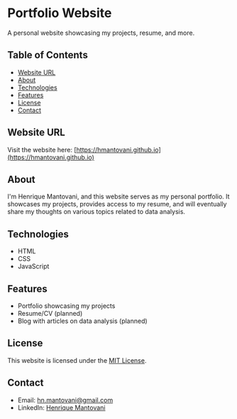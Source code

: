 # Portfolio Website

A personal website showcasing my projects, resume, and more.

## Table of Contents

- [Website URL](#website-url)
- [About](#about)
- [Technologies](#technologies)
- [Features](#features)
- [License](#license)
- [Contact](#contact)

## Website URL

Visit the website here: [https://hmantovani.github.io](https://hmantovani.github.io)

## About

I'm Henrique Mantovani, and this website serves as my personal portfolio. It showcases my projects, provides access to my resume, and will eventually share my thoughts on various topics related to data analysis.

## Technologies

- HTML
- CSS
- JavaScript

## Features

- Portfolio showcasing my projects
- Resume/CV (planned)
- Blog with articles on data analysis (planned)

## License

This website is licensed under the [MIT License](LICENSE).

## Contact

- Email: hn.mantovani@gmail.com
- LinkedIn: [Henrique Mantovani](https://www.linkedin.com/in/hmantovani/)
